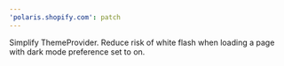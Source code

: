 ```yaml
---
'polaris.shopify.com': patch
---
```


Simplify ThemeProvider. Reduce risk of white flash when loading a page with dark mode preference set to on.
